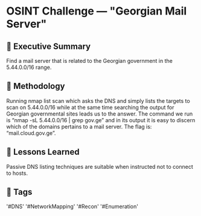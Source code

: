 # OSINT Challenge — "Georgian Mail Server"

## 🧭 Executive Summary
Find a mail server that is related to the Georgian government in the 5.44.0.0/16 range.

## 🧰 Methodology
Running nmap list scan which asks the DNS and simply lists the targets to scan on 5.44.0.0/16 while at the same time searching the output for Georgian governmental sites leads us to the answer. The command we run is “nmap -sL 5.44.0.0/16 | grep gov.ge” and in its output it is easy to discern which of the domains pertains to a mail server. The flag is: “mail.cloud.gov.ge”. 

## 🧩 Lessons Learned
Passive DNS listing techniques are suitable when instructed not to connect to hosts.

## 🧠 Tags
'#DNS' '#NetworkMapping' '#Recon' '#Enumeration'

